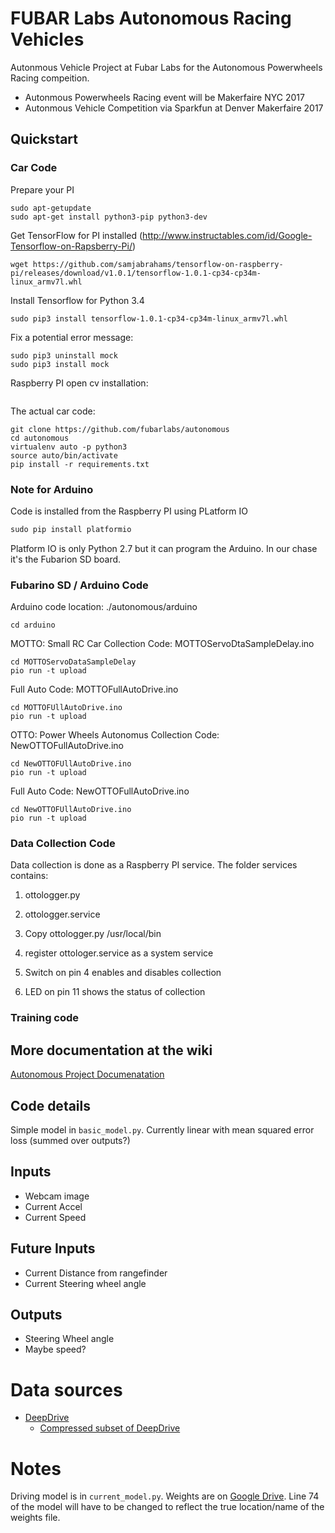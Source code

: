 # FUBAR Labs Autonomous Racing Vehicles

Autonmous Vehicle Project at Fubar Labs for the Autonomous Powerwheels Racing compeition.
* Autonmous Powerwheels Racing event will be Makerfaire NYC 2017
* Autonmous Vehicle Competition via Sparkfun at Denver Makerfaire 2017

## Quickstart



### Car Code
Prepare your PI
```
sudo apt-getupdate
sudo apt-get install python3-pip python3-dev
```
Get TensorFlow for PI installed (http://www.instructables.com/id/Google-Tensorflow-on-Rapsberry-Pi/)
```
wget https://github.com/samjabrahams/tensorflow-on-raspberry-pi/releases/download/v1.0.1/tensorflow-1.0.1-cp34-cp34m-linux_armv7l.whl
```
Install Tensorflow for Python 3.4
```
sudo pip3 install tensorflow-1.0.1-cp34-cp34m-linux_armv7l.whl
```

Fix a potential error message:
```
sudo pip3 uninstall mock
sudo pip3 install mock
```

Raspberry PI open cv installation:
```
```

The actual car code:
```
git clone https://github.com/fubarlabs/autonomous
cd autonomous
virtualenv auto -p python3 
source auto/bin/activate
pip install -r requirements.txt
```

### Note for Arduino
Code is installed from the Raspberry PI using PLatform IO
```python2.7
sudo pip install platformio

```
Platform IO is only Python 2.7 but it can program the Arduino. In our chase it's the Fubarion SD board.


### Fubarino SD / Arduino Code

Arduino code location: ./autonomous/arduino
```
cd arduino

```
MOTTO: Small RC Car
Collection Code: MOTTOServoDtaSampleDelay.ino

```
cd MOTTOServoDataSampleDelay
pio run -t upload
```
Full Auto Code: MOTTOFullAutoDrive.ino

```
cd MOTTOFUllAutoDrive.ino
pio run -t upload
```

OTTO: Power Wheels Autonomus
Collection Code: NewOTTOFullAutoDrive.ino
```
cd NewOTTOFUllAutoDrive.ino
pio run -t upload
```
Full Auto Code:  NewOTTOFullAutoDrive.ino
```
cd NewOTTOFUllAutoDrive.ino
pio run -t upload
```
### Data Collection Code
Data collection is done as a Raspberry PI service. The folder services contains:
1. ottologger.py
2. ottologger.service

1. Copy ottologger.py /usr/local/bin
2. register ottologer.service as a system service
3. Switch on pin 4 enables and disables collection
4. LED on pin 11 shows the status of collection


### Training code


## More documentation at the wiki

[Autonomous Project Documenatation](https://github.com/fubarlabs/autonomous/wiki)

## Code details

Simple model in `basic_model.py`.  Currently linear with mean squared error loss (summed over outputs?)

## Inputs

* Webcam image
* Current Accel
* Current Speed

## Future Inputs
* Current Distance from rangefinder
* Current Steering wheel angle

## Outputs

* Steering Wheel angle
* Maybe speed?

# Data sources

* [DeepDrive](http://deepdrive.io)
  * [Compressed subset of DeepDrive](https://drive.google.com/open?id=0B0zbVEese408WjYtWGdJWTF0Rjg)

# Notes

Driving model is in `current_model.py`.  Weights are on [Google Drive](https://goo.gl/D1WmHQ).  Line 74 of the model will have to be changed to reflect the true location/name of the weights file.


